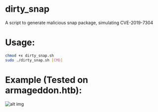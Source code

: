 # dirty_snap

A script to generate malicious snap package, simulating CVE-2019-7304

# Usage:

```bash
chmod +x dirty_snap.sh
sudo ./dirty_snap.sh [CMD]
```

# Example (Tested on armageddon.htb):

![alt img](https://i.imgur.com/IfuI8XQ.png)
